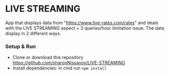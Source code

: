 # LIVE STREAMING
App that displays data from "https://www.live-rates.com/rates"
and deals with the LIVE STREAMING aspect + 3 queries/hour limitation issue.
The data display in 2 different ways.

### Setup & Run

- Clone or download this repository https://github.com/sharonNissanov/LIVE-STREAMING
- Install dependencies: in cmd run ```npm install```

